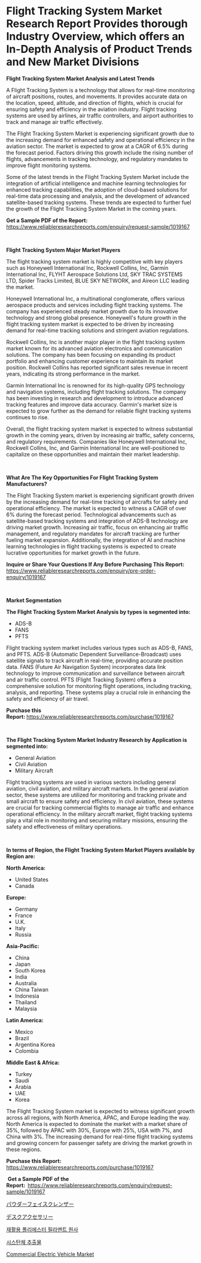 <p><h1>Flight Tracking System Market Research Report Provides thorough Industry Overview, which offers an In-Depth Analysis of Product Trends and New Market Divisions</h1></p><p><strong>Flight Tracking System Market Analysis and Latest Trends</strong></p>
<p><p>A Flight Tracking System is a technology that allows for real-time monitoring of aircraft positions, routes, and movements. It provides accurate data on the location, speed, altitude, and direction of flights, which is crucial for ensuring safety and efficiency in the aviation industry. Flight tracking systems are used by airlines, air traffic controllers, and airport authorities to track and manage air traffic effectively.</p><p>The Flight Tracking System Market is experiencing significant growth due to the increasing demand for enhanced safety and operational efficiency in the aviation sector. The market is expected to grow at a CAGR of 6.5% during the forecast period. Factors driving this growth include the rising number of flights, advancements in tracking technology, and regulatory mandates to improve flight monitoring systems.</p><p>Some of the latest trends in the Flight Tracking System Market include the integration of artificial intelligence and machine learning technologies for enhanced tracking capabilities, the adoption of cloud-based solutions for real-time data processing and analysis, and the development of advanced satellite-based tracking systems. These trends are expected to further fuel the growth of the Flight Tracking System Market in the coming years.</p></p>
<p><strong>Get a Sample PDF of the Report:&nbsp;</strong> <a href="https://www.reliableresearchreports.com/enquiry/request-sample/1019167">https://www.reliableresearchreports.com/enquiry/request-sample/1019167</a></p>
<p>&nbsp;</p>
<p><strong>Flight Tracking System Major Market Players</strong></p>
<p><p>The flight tracking system market is highly competitive with key players such as Honeywell International Inc, Rockwell Collins, Inc, Garmin International Inc, FLYHT Aerospace Solutions Ltd, SKY TRAC SYSTEMS LTD, Spider Tracks Limited, BLUE SKY NETWORK, and Aireon LLC leading the market.</p><p>Honeywell International Inc, a multinational conglomerate, offers various aerospace products and services including flight tracking systems. The company has experienced steady market growth due to its innovative technology and strong global presence. Honeywell's future growth in the flight tracking system market is expected to be driven by increasing demand for real-time tracking solutions and stringent aviation regulations.</p><p>Rockwell Collins, Inc is another major player in the flight tracking system market known for its advanced aviation electronics and communication solutions. The company has been focusing on expanding its product portfolio and enhancing customer experience to maintain its market position. Rockwell Collins has reported significant sales revenue in recent years, indicating its strong performance in the market.</p><p>Garmin International Inc is renowned for its high-quality GPS technology and navigation systems, including flight tracking solutions. The company has been investing in research and development to introduce advanced tracking features and improve data accuracy. Garmin's market size is expected to grow further as the demand for reliable flight tracking systems continues to rise.</p><p>Overall, the flight tracking system market is expected to witness substantial growth in the coming years, driven by increasing air traffic, safety concerns, and regulatory requirements. Companies like Honeywell International Inc, Rockwell Collins, Inc, and Garmin International Inc are well-positioned to capitalize on these opportunities and maintain their market leadership.</p></p>
<p>&nbsp;</p>
<p><strong>What Are The Key Opportunities For Flight Tracking System Manufacturers?</strong></p>
<p><p>The Flight Tracking System market is experiencing significant growth driven by the increasing demand for real-time tracking of aircrafts for safety and operational efficiency. The market is expected to witness a CAGR of over 6% during the forecast period. Technological advancements such as satellite-based tracking systems and integration of ADS-B technology are driving market growth. Increasing air traffic, focus on enhancing air traffic management, and regulatory mandates for aircraft tracking are further fueling market expansion. Additionally, the integration of AI and machine learning technologies in flight tracking systems is expected to create lucrative opportunities for market growth in the future.</p></p>
<p><strong>Inquire or Share Your Questions If Any Before Purchasing This Report:</strong> <a href="https://www.reliableresearchreports.com/enquiry/pre-order-enquiry/1019167">https://www.reliableresearchreports.com/enquiry/pre-order-enquiry/1019167</a></p>
<p>&nbsp;</p>
<p><strong>Market Segmentation</strong></p>
<p><strong>The Flight Tracking System Market Analysis by types is segmented into:</strong></p>
<p><ul><li>ADS-B</li><li>FANS</li><li>PFTS</li></ul></p>
<p><p>Flight tracking system market includes various types such as ADS-B, FANS, and PFTS. ADS-B (Automatic Dependent Surveillance-Broadcast) uses satellite signals to track aircraft in real-time, providing accurate position data. FANS (Future Air Navigation System) incorporates data link technology to improve communication and surveillance between aircraft and air traffic control. PFTS (Flight Tracking System) offers a comprehensive solution for monitoring flight operations, including tracking, analysis, and reporting. These systems play a crucial role in enhancing the safety and efficiency of air travel.</p></p>
<p><strong>Purchase this Report:&nbsp;</strong><a href="https://www.reliableresearchreports.com/purchase/1019167">https://www.reliableresearchreports.com/purchase/1019167</a></p>
<p>&nbsp;</p>
<p><strong>The Flight Tracking System Market Industry Research by Application is segmented into:</strong></p>
<p><ul><li>General Aviation</li><li>Civil Aviation</li><li>Military Aircraft</li></ul></p>
<p><p>Flight tracking systems are used in various sectors including general aviation, civil aviation, and military aircraft markets. In the general aviation sector, these systems are utilized for monitoring and tracking private and small aircraft to ensure safety and efficiency. In civil aviation, these systems are crucial for tracking commercial flights to manage air traffic and enhance operational efficiency. In the military aircraft market, flight tracking systems play a vital role in monitoring and securing military missions, ensuring the safety and effectiveness of military operations.</p></p>
<p>&nbsp;</p>
<p><strong>In terms of Region, the Flight Tracking System Market Players available by Region are:</strong></p>
<p>
    <p> <strong> North America: </strong>
        <ul>
            <li>United States</li>
            <li>Canada</li>
        </ul>
        </p> 
    <p> <strong> Europe: </strong>
        <ul>
            <li>Germany</li>
            <li>France</li>
            <li>U.K.</li>
            <li>Italy</li>
            <li>Russia</li>
        </ul>
        </p> 
    <p> <strong> Asia-Pacific: </strong>
        <ul>
            <li>China</li>
            <li>Japan</li>
            <li>South Korea</li>
            <li>India</li>
            <li>Australia</li>
            <li>China Taiwan</li>
            <li>Indonesia</li>
            <li>Thailand</li>
            <li>Malaysia</li>
        </ul>
        </p> 
    <p> <strong> Latin America: </strong>
        <ul>
            <li>Mexico</li>
            <li>Brazil</li>
            <li>Argentina Korea</li>
            <li>Colombia</li>
        </ul>
        </p> 
    <p> <strong> Middle East & Africa: </strong>
        <ul>
            <li>Turkey</li>
            <li>Saudi</li>
            <li>Arabia</li>
            <li>UAE</li>
            <li>Korea</li>
        </ul>
    </p>
    </p>
<p><p>The Flight Tracking System market is expected to witness significant growth across all regions, with North America, APAC, and Europe leading the way. North America is expected to dominate the market with a market share of 35%, followed by APAC with 30%, Europe with 25%, USA with 7%, and China with 3%. The increasing demand for real-time flight tracking systems and growing concern for passenger safety are driving the market growth in these regions.</p></p>
<p><strong>Purchase this Report: </strong><a href="https://www.reliableresearchreports.com/purchase/1019167">https://www.reliableresearchreports.com/purchase/1019167</a></p>
<p>&nbsp;<strong>Get a Sample PDF of the Report:&nbsp;&nbsp;</strong><a href="https://www.reliableresearchreports.com/enquiry/request-sample/1019167">https://www.reliableresearchreports.com/enquiry/request-sample/1019167</a></p>
<p><strong></strong></p>
<p><p><a href="https://medium.com/@hoped252023/%E3%83%87%E3%82%B3%E3%83%BC%E3%83%87%E3%82%A3%E3%83%B3%E3%82%B0-%E3%83%91%E3%82%A6%E3%83%80%E3%83%BC%E3%83%95%E3%82%A7%E3%82%A4%E3%82%B9%E3%82%AF%E3%83%AC%E3%83%B3%E3%82%B6%E3%83%BC%E5%B8%82%E5%A0%B4%E3%81%AE%E3%83%A1%E3%83%88%E3%83%AA%E3%82%AF%E3%82%B9-%E5%B8%82%E5%A0%B4%E3%82%B7%E3%82%A7%E3%82%A2-%E3%83%88%E3%83%AC%E3%83%B3%E3%83%89-%E6%88%90%E9%95%B7%E3%83%91%E3%82%BF%E3%83%BC%E3%83%B3-59274754bbd8">パウダーフェイスクレンザー</a></p><p><a href="https://medium.com/@jaynedurgan2023/2024%E5%B9%B4%E3%81%8B%E3%82%892031%E5%B9%B4%E3%81%BE%E3%81%A7%E3%81%AE%E6%9C%9F%E9%96%93%E3%81%AB%E4%BA%88%E6%B8%AC%E3%81%95%E3%82%8C%E3%82%8B%E3%83%87%E3%82%B9%E3%82%AF%E3%82%A2%E3%82%AF%E3%82%BB%E3%82%B5%E3%83%AA%E3%83%BC%E5%B8%82%E5%A0%B4%E3%81%AE%E3%83%88%E3%83%AC%E3%83%B3%E3%83%89%E3%81%A8%E5%B8%82%E5%A0%B4%E5%88%86%E6%9E%90-82c64424bfc8">デスクアクセサリー</a></p><p><a href="https://medium.com/@alphonsoramon0t5yrz6hwr89/%EC%9E%AC%ED%99%9C%EC%9A%A9-%ED%8F%B4%EB%A6%AC%EC%97%90%EC%8A%A4%ED%84%B0%ED%95%84%EB%9D%BC%EB%A9%98%ED%8A%B8%EC%82%AC-reycled-polyester-filament-yarn-%EC%8B%9C%EC%9E%A5-%EA%B2%BD%EC%9F%81%EB%B6%84%EC%84%9D-%EC%8B%9C%EC%9E%A5%EB%8F%99%ED%96%A5-%EB%B0%8F-2031%EB%85%84%EA%B9%8C%EC%A7%80%EC%9D%98-%EC%98%88%EC%B8%A1-e1241672c859">재활용 폴리에스터 필라멘트 원사</a></p><p><a href="https://medium.com/@louisa_aug08/%EC%8B%9C%EC%8A%A4%ED%83%84%EC%B2%B4-%EC%B6%94%EC%B6%9C%EB%AC%BC-%EC%8B%9C%EC%9E%A5-%EB%B6%84%EC%84%9D-%EC%97%B0%ED%8F%89%EA%B7%A0-%EC%84%B1%EC%9E%A5%EB%A5%A0-%EC%8B%9C%EC%9E%A5-%EC%84%B8%EB%B6%84%ED%99%94-%EB%B0%8F-%EC%84%B8%EA%B3%84-%EC%82%B0%EC%97%85-%EA%B0%9C%EC%9A%94-a8d3fb25ddf7">시스탄체 추출물</a></p><p><a href="https://github.com/angelajermaine/Market-Research-Report-List-2/blob/main/commercial-electric-vehicle-market.md">Commercial Electric Vehicle Market</a></p></p>